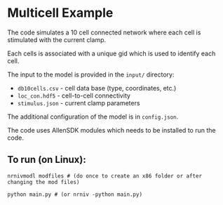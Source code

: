 # Multicell Example

The code simulates a 10 cell connected network where each cell is stimulated with the current clamp.

Each cells is associated with a unique gid which is used to identify each cell.

The input to the model is provided in the `input/` directory:

* `db10cells.csv` - cell data base (type, coordinates, etc.)
* `loc_con.hdf5`  - cell-to-cell connectivity
* `stimulus.json` - current clamp parameters
 
The additional configuration of the model is in `config.json`.

The code uses AllenSDK modules which needs to be installed to run the code.


## To run (on Linux):

    nrnivmodl modfiles # (do once to create an x86 folder or after changing the mod files)
    
    python main.py # (or nrniv -python main.py)


